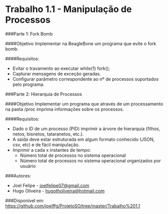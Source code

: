 # Trabalho 1.1 - Manipulação de Processos

###Parte 1: Fork Bomb

####Objetivo
Implementar na BeagleBone um programa que evite o fork bomb.

####Requisitos:
* Evitar o travamento ao executar while(1) fork();
* Capturar mensagens de exceção geradas.
* Configurar parâmetro correspondente ao nº de processos suportados pelo programa.

###Parte 2: Hierarquia de Processos

####Objetivo
Implementar um programa que através de um processamento na pasta /proc imprima informações sobre os processos.

####Requisitos:
* Dado o ID de um processo (PID) imprimir a árvore de hierarquia (filhos, netos, bisnetos, tataranetos, etc.).
* A saída deve estar estruturada em algum formato conhecido (JSON, csv, etc) e de fácil manipulação.
* Imprimir a cada x instantes de tempo:
  * Número total de processos no sistema operacional
  * Número total de processos no sistema operacional organizados por usuário
  
###Autores:
* Joel Felipe - joelfelipe07@gmail.com
* Hugo Oliveira - hugotholiveira@hotmail.com

###Disponível em: 
https://github.com/joelffg/ProjetoSO/tree/master/Trabalho%201.1

